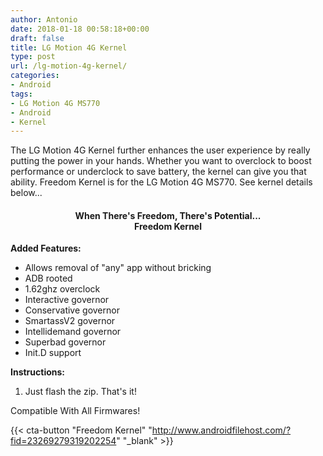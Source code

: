 ```yaml
---
author: Antonio
date: 2018-01-18 00:58:18+00:00
draft: false
title: LG Motion 4G Kernel
type: post
url: /lg-motion-4g-kernel/
categories:
- Android
tags:
- LG Motion 4G MS770
- Android
- Kernel
---
```


The LG Motion 4G Kernel further enhances the user experience by really putting the power in your hands. Whether you want to overclock to boost performance or underclock to save battery, the kernel can give you that ability. Freedom Kernel is for the LG Motion 4G MS770. See kernel details below...

<!--more-->

<h4 style="text-align: center;"><strong>When There's Freedom, There's Potential...<br>Freedom Kernel</strong></h4>

**Added Features:**

- Allows removal of "any" app without bricking
- ADB rooted
- 1.62ghz overclock
- Interactive governor
- Conservative governor
- SmartassV2 governor
- Intellidemand governor
- Superbad governor
- Init.D support

**Instructions:**

1. Just flash the zip. That's it!

Compatible With All Firmwares!

{{< cta-button "Freedom Kernel" "http://www.androidfilehost.com/?fid=23269279319202254" "_blank" >}}
